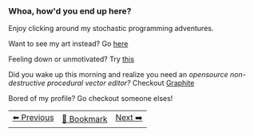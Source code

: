 ### Whoa, how'd you end up here? 

Enjoy clicking around my stochastic programming adventures.

Want to see my art instead? Go [here](https://psyfer.io/)

Feeling down or unmotivated? Try [this](https://github.com/otdavies/CreativeProfessionalWellness)

Did you wake up this morning and realize you need an *opensource non-destructive procedural vector editor?* Checkout [Graphite](https://github.com/GraphiteEditor/Graphite)

Bored of my profile? Go checkout someone elses!
<div align="left">
  <table>
    <tr>
      <td align="center">
        <a href="https://octo-ring.com/p/otdavies/prev" title="Previous Profile">
          ⬅️ Previous
        </a>
      </td>
      <td align="center">
        <a href="https://octo-ring.com/p/otdavies" title="Octo Ring Profile">
          🔖 Bookmark
        </a>
      </td>
      <td align="center">
        <a href="https://octo-ring.com/p/otdavies/next" title="Next Profile">
          Next ➡️
        </a>
      </td>
    </tr>
  </table>
</div>
